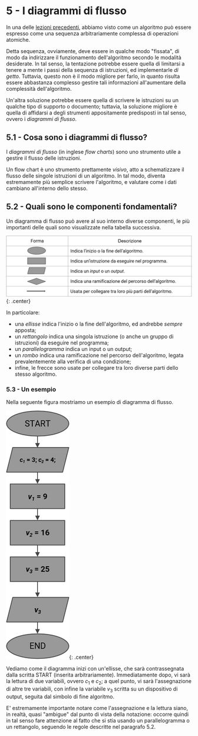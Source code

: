 # 5 - I diagrammi di flusso

In una delle [lezioni precedenti](../02_algorithms/lecture.md), abbiamo visto come un algoritmo può essere espresso come una sequenza arbitrariamente complessa di operazioni atomiche.

Detta sequenza, ovviamente, deve essere in qualche modo "fissata", di modo da indirizzare il funzionamento dell'algoritmo secondo le modalità desiderate. In tal senso, la tentazione potrebbe essere quella di limitarsi a tenere a mente i passi della sequenza di istruzioni, ed implementarle *di getto*. Tuttavia, questo non è il modo migliore per farlo, in quanto risulta essere abbastanza complesso gestire tali informazioni all'aumentare della complessità dell'algoritmo.

Un'altra soluzione potrebbe essere quella di scrivere le istruzioni su un qualche tipo di supporto o documento; tuttavia, la soluzione migliore è quella di affidarsi a degli strumenti appositamente predisposti in tal senso, ovvero i *diagrammi di flusso*.

## 5.1 - Cosa sono i diagrammi di flusso?

I *diagrammi di flusso* (in inglese *flow charts*) sono uno strumento utile a gestire il flusso delle istruzioni.

Un flow chart è uno strumento prettamente *visivo*, atto a schematizzare il flusso delle singole istruzioni di un algoritmo. In tal modo, diventa estremamente più semplice scrivere l'algoritmo, e valutare come i dati cambiano all'interno dello stesso.

## 5.2 - Quali sono le componenti fondamentali?

Un diagramma di flusso può avere al suo interno diverse componenti, le più importanti delle quali sono visualizzate nella tabella successiva.

![tabella_flow_chart](./images/tabella_flow_chart.png){: .center}

In particolare:

* una *ellisse* indica l'inizio o la fine dell'algoritmo, ed andrebbe *sempre* apposta;
* un *rettangolo* indica una singola istruzione (o anche un gruppo di istruzioni) da eseguire nel programma;
* un *parallelogramma* indica un input o un output;
* un *rombo* indica una ramificazione nel percorso dell'algoritmo, legata prevalentemente alla verifica di una condizione;
* infine, le frecce sono usate per collegare tra loro diverse parti dello stesso algoritmo.

### 5.3 - Un esempio

Nella seguente figura mostriamo un esempio di diagramma di flusso.

![es_flow_chart](./images//es_flow_chart.png){: .center}

Vediamo come il diagramma inizi con un'ellisse, che sarà contrassegnata dalla scritta START (inserita arbitrariamente). Immediatamente dopo, vi sarà la lettura di due variabili, ovvero $c_1$ e $c_2$; a quel punto, vi sarà l'assegnazione di altre tre variabili, con infine la variabile $v_3$ scritta su un dispositivo di output, seguita dal simbolo di fine algoritmo.

E' estremamente importante notare come l'assegnazione e la lettura siano, in realtà, quasi "ambigue" dal punto di vista della notazione: occorre quindi in tal senso fare attenzione al fatto che si stia usando un parallelogramma o un rettangolo, seguendo le regole descritte nel paragrafo 5.2.
